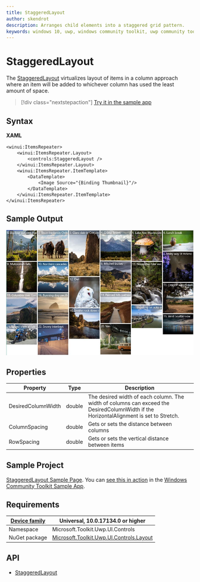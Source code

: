 ```yaml
---
title: StaggeredLayout
author: skendrot
description: Arranges child elements into a staggered grid pattern.
keywords: windows 10, uwp, windows community toolkit, uwp community toolkit, uwp toolkit, StaggeredLayout, layout
---
```


# StaggeredLayout

The [StaggeredLayout](https://docs.microsoft.com/en-us/dotnet/api/microsoft.toolkit.uwp.ui.controls.StaggeredLayout) virtualizes layout of items in a column approach where an item will be added to whichever column has used the least amount of space.

> [!div class="nextstepaction"]
> [Try it in the sample app](uwpct://Controls?sample=StaggeredLayout)

## Syntax

**XAML**

```xaml
<winui:ItemsRepeater>
    <winui:ItemsRepeater.Layout>
        <controls:StaggeredLayout />
    </winui:ItemsRepeater.Layout>
    <winui:ItemsRepeater.ItemTemplate>
        <DataTemplate>
            <Image Source="{Binding Thumbnail}"/>
        </DataTemplate>
    </winui:ItemsRepeater.ItemTemplate>
</winui:ItemsRepeater>

```

## Sample Output

![StaggeredLayout](../../resources/images/Layout-StaggeredLayout.jpg "StaggeredLayout")

## Properties

| Property | Type | Description |
| -- | -- | -- |
| DesiredColumnWidth | double | The desired width of each column. The width of columns can exceed the DesiredColumnWidth if the HorizontalAlignment is set to Stretch. |
| ColumnSpacing | double  | Gets or sets the distance between columns |
| RowSpacing | double  | Gets or sets the vertical distance between items |

## Sample Project

[StaggeredLayout Sample Page](https://github.com/Microsoft/WindowsCommunityToolkit//tree/master/Microsoft.Toolkit.Uwp.SampleApp/SamplePages/StaggeredLayout). You can [see this in action](uwpct://Controls?sample=StaggeredLayout) in the [Windows Community Toolkit Sample App](https://aka.ms/uwptoolkitapp).

## Requirements

| [Device family](http://go.microsoft.com/fwlink/p/?LinkID=526370#device-families) | Universal, 10.0.17134.0 or higher   |
| -- | -- |
| Namespace | Microsoft.Toolkit.Uwp.UI.Controls |
| NuGet package | [Microsoft.Toolkit.Uwp.UI.Controls.Layout](https://www.nuget.org/packages/Microsoft.Toolkit.Uwp.UI.Controls.Layout/) |

## API

- [StaggeredLayout](https://github.com/Microsoft/WindowsCommunityToolkit//tree/master/Microsoft.Toolkit.Uwp.UI.Controls.Layout/StaggeredLayout)
